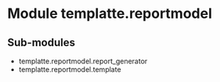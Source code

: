 Module templatte.reportmodel
============================

Sub-modules
-----------
* templatte.reportmodel.report_generator
* templatte.reportmodel.template